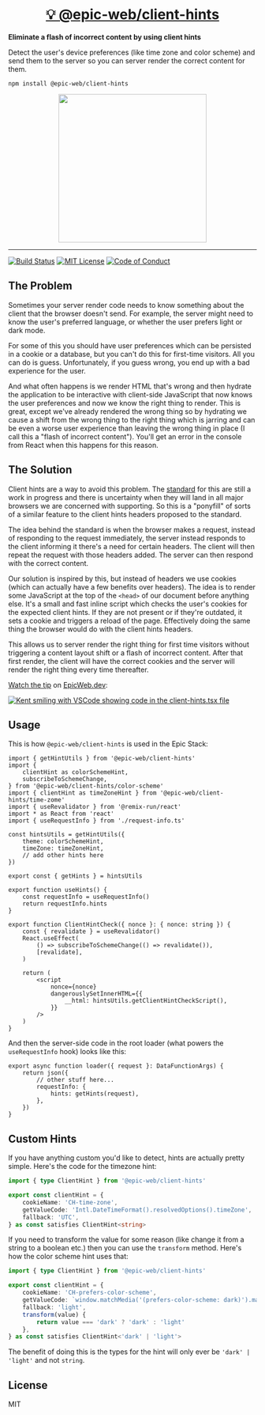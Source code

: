 <div>
  <h1 align="center"><a href="https://npm.im/@epic-web/client-hints">💡 @epic-web/client-hints</a></h1>
  <strong>
    Eliminate a flash of incorrect content by using client hints
  </strong>
  <p>
    Detect the user's device preferences (like time zone and color scheme) and
    send them to the server so you can server render the correct content for
    them.
  </p>
</div>

```
npm install @epic-web/client-hints
```

<div align="center">
  <a
    alt="Epic Web logo"
    href="https://www.epicweb.dev"
  >
    <img
      width="300px"
      src="https://github-production-user-asset-6210df.s3.amazonaws.com/1500684/257881576-fd66040b-679f-4f25-b0d0-ab886a14909a.png"
    />
  </a>
</div>

<hr />

<!-- prettier-ignore-start -->
[![Build Status][build-badge]][build]
[![MIT License][license-badge]][license]
[![Code of Conduct][coc-badge]][coc]
<!-- prettier-ignore-end -->

## The Problem

Sometimes your server render code needs to know something about the client that
the browser doesn't send. For example, the server might need to know the user's
preferred language, or whether the user prefers light or dark mode.

For some of this you should have user preferences which can be persisted in a
cookie or a database, but you can't do this for first-time visitors. All you can
do is guess. Unfortunately, if you guess wrong, you end up with a bad experience
for the user.

And what often happens is we render HTML that's wrong and then hydrate the
application to be interactive with client-side JavaScript that now knows the
user preferences and now we know the right thing to render. This is great,
except we've already rendered the wrong thing so by hydrating we cause a shift
from the wrong thing to the right thing which is jarring and can be even a worse
user experience than leaving the wrong thing in place (I call this a "flash of
incorrect content"). You'll get an error in the console from React when this
happens for this reason.

## The Solution

Client hints are a way to avoid this problem. The
[standard](https://wicg.github.io/user-preference-media-features-headers/#usage-example)
for this are still a work in progress and there is uncertainty when they will
land in all major browsers we are concerned with supporting. So this is a
"ponyfill" of sorts of a similar feature to the client hints headers proposed to
the standard.

The idea behind the standard is when the browser makes a request, instead of
responding to the request immediately, the server instead responds to the client
informing it there's a need for certain headers. The client will then repeat the
request with those headers added. The server can then respond with the correct
content.

Our solution is inspired by this, but instead of headers we use cookies (which
can actually have a few benefits over headers). The idea is to render some
JavaScript at the top of the `<head>` of our document before anything else. It's
a small and fast inline script which checks the user's cookies for the expected
client hints. If they are not present or if they're outdated, it sets a cookie
and triggers a reload of the page. Effectively doing the same thing the browser
would do with the client hints headers.

This allows us to server render the right thing for first time visitors without
triggering a content layout shift or a flash of incorrect content. After that
first render, the client will have the correct cookies and the server will
render the right thing every time thereafter.

[Watch the tip](https://www.epicweb.dev/tips/use-client-hints-to-eliminate-content-layout-shift)
on [EpicWeb.dev](https://www.epicweb.dev):

[![Kent smiling with VSCode showing code in the client-hints.tsx file](https://github-production-user-asset-6210df.s3.amazonaws.com/1500684/242997340-ede18d0a-c117-4c65-9f1e-a87f262e4ce1.jpg)](https://www.epicweb.dev/tips/use-client-hints-to-eliminate-content-layout-shift)

## Usage

This is how `@epic-web/client-hints` is used in the Epic Stack:

```tsx
import { getHintUtils } from '@epic-web/client-hints'
import {
	clientHint as colorSchemeHint,
	subscribeToSchemeChange,
} from '@epic-web/client-hints/color-scheme'
import { clientHint as timeZoneHint } from '@epic-web/client-hints/time-zome'
import { useRevalidator } from '@remix-run/react'
import * as React from 'react'
import { useRequestInfo } from './request-info.ts'

const hintsUtils = getHintUtils({
	theme: colorSchemeHint,
	timeZone: timeZoneHint,
	// add other hints here
})

export const { getHints } = hintsUtils

export function useHints() {
	const requestInfo = useRequestInfo()
	return requestInfo.hints
}

export function ClientHintCheck({ nonce }: { nonce: string }) {
	const { revalidate } = useRevalidator()
	React.useEffect(
		() => subscribeToSchemeChange(() => revalidate()),
		[revalidate],
	)

	return (
		<script
			nonce={nonce}
			dangerouslySetInnerHTML={{
				__html: hintsUtils.getClientHintCheckScript(),
			}}
		/>
	)
}
```

And then the server-side code in the root loader (what powers the
`useRequestInfo` hook) looks like this:

```tsx
export async function loader({ request }: DataFunctionArgs) {
	return json({
		// other stuff here...
		requestInfo: {
			hints: getHints(request),
		},
	})
}
```

## Custom Hints

If you have anything custom you'd like to detect, hints are actually pretty
simple. Here's the code for the timezone hint:

```ts
import { type ClientHint } from '@epic-web/client-hints'

export const clientHint = {
	cookieName: 'CH-time-zone',
	getValueCode: 'Intl.DateTimeFormat().resolvedOptions().timeZone',
	fallback: 'UTC',
} as const satisfies ClientHint<string>
```

If you need to transform the value for some reason (like change it from a string
to a boolean etc.) then you can use the `transform` method. Here's how the color
scheme hint uses that:

```ts
import { type ClientHint } from '@epic-web/client-hints'

export const clientHint = {
	cookieName: 'CH-prefers-color-scheme',
	getValueCode: `window.matchMedia('(prefers-color-scheme: dark)').matches ? 'dark' : 'light'`,
	fallback: 'light',
	transform(value) {
		return value === 'dark' ? 'dark' : 'light'
	},
} as const satisfies ClientHint<'dark' | 'light'>
```

The benefit of doing this is the types for the hint will only ever be
`'dark' | 'light'` and not `string`.

## License

MIT

<!-- prettier-ignore-start -->
[build-badge]: https://img.shields.io/github/actions/workflow/status/epicweb-dev/client-hints/release.yml?branch=main&logo=github&style=flat-square
[build]: https://github.com/epicweb-dev/client-hints/actions?query=workflow%3Arelease
[license-badge]: https://img.shields.io/badge/license-MIT%20License-blue.svg?style=flat-square
[license]: https://github.com/epicweb-dev/client-hints/blob/main/LICENSE
[coc-badge]: https://img.shields.io/badge/code%20of-conduct-ff69b4.svg?style=flat-square
[coc]: https://kentcdodds.com/conduct
<!-- prettier-ignore-end -->
